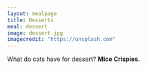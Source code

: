 ```yaml
---
layout: mealpage
title: Desserts
meal: dessert
image: dessert.jpg
imagecredit: "https://unsplash.com"
---
```

What do cats have for dessert?
__Mice Crispies.__